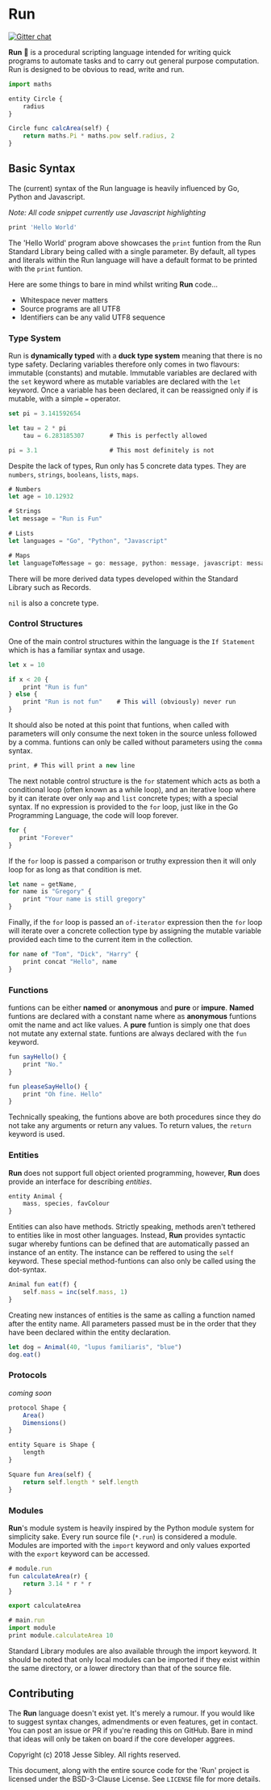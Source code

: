 # Run 

[![Gitter chat](https://badges.gitter.im/gitterHQ/gitter.png)](https://gitter.im/runlang)

**Run** :runner: is a procedural scripting language intended for writing quick programs to automate tasks and to carry out general purpose computation. Run is designed to be obvious to read, write and run.

```javascript
import maths

entity Circle {
    radius
}

Circle func calcArea(self) {
    return maths.Pi * maths.pow self.radius, 2
}
```



## Basic Syntax

The (current) syntax of the Run language is heavily influenced by Go, Python and Javascript.

*Note: All code snippet currently use Javascript highlighting*

```javascript
print 'Hello World' 
```

The 'Hello World' program above showcases the `print` funtion from the Run Standard Library being called with a single parameter. By default, all types and literals within the Run language will have a default format to be printed with the `print` funtion.

Here are some things to bare in mind whilst writing **Run** code...

- Whitespace never matters
- Source programs are all UTF8
- Identifiers can be any valid UTF8 sequence



### Type System

Run is **dynamically typed** with a **duck type system** meaning that there is no type safety. Declaring variables therefore only comes in two flavours: immutable (constants) and mutable. Immutable variables are declared with the `set` keyword where as mutable variables are declared with the `let` keyword. Once a variable has been declared, it can be reassigned only if is mutable, with a simple `=` operator. 

```javascript
set pi = 3.141592654

let tau = 2 * pi
    tau = 6.283185307       # This is perfectly allowed

pi = 3.1                    # This most definitely is not
```

Despite the lack of types, Run only has 5 concrete data types. They are `numbers`, `strings`, `booleans`, `lists`, `maps`.

```javascript
# Numbers
let age = 10.12932

# Strings
let message = "Run is Fun"

# Lists
let languages = "Go", "Python", "Javascript"

# Maps
let languageToMessage = go: message, python: message, javascript: message
```

There will be more derived data types developed within the Standard Library such as Records.

`nil` is also a concrete type.

### Control Structures

One of the main control structures within the language is the `If Statement` which is has a familiar syntax and usage.

```javascript
let x = 10

if x < 20 {
    print "Run is fun"
} else {
    print "Run is not fun"    # This will (obviously) never run
}
```

It should also be noted at this point that funtions, when called with parameters will only consume the next token in the source unless followed by a comma. funtions can only be called without parameters using the `comma` syntax.

```javascript
print, # This will print a new line
```

The next notable control structure is the `for` statement which acts as both a conditional loop (often known as a while loop), and an iterative loop where by it can iterate over only `map` and `list` concrete types; with a special syntax. If no expression is provided to the `for` loop, just like in the Go Programming Language, the code will loop forever.

```Javascript
for {
   print "Forever" 
}
```

If the `for` loop is passed a comparison or truthy expression then it will only loop for as long as that condition is met.

```javascript
let name = getName,
for name is "Gregory" {
    print "Your name is still gregory"
}
```

Finally, if the `for` loop is passed an `of-iterator` expression then the `for` loop will iterate over a concrete collection type by assigning the mutable variable provided each time to the current item in the collection.

```javascript
for name of "Tom", "Dick", "Harry" {
    print concat "Hello", name
}
```



### Functions

funtions can be either **named** or **anonymous** and **pure** or **impure**. **Named** funtions are declared with a constant name where as **anonymous** funtions omit the name and act like values. A **pure** funtion is simply one that does not mutate any external state. funtions are always declared with the `fun` keyword.

```javascript
fun sayHello() {
    print "No."
}

fun pleaseSayHello() {
    print "Oh fine. Hello"
}
```

Technically speaking, the funtions above are both procedures since they do not take any arguments or return any values. To return values, the `return` keyword is used.



### Entities

**Run** does not support full object oriented programming, however, **Run** does provide an interface for describing *entities*.

```javascript
entity Animal {
    mass, species, favColour
}
```

Entities can also have methods. Strictly speaking, methods aren't tethered to entities like in most other languages. Instead, **Run** provides syntactic sugar whereby funtions can be defined that are automatically passed an instance of an entity. The instance can be reffered to using the `self` keyword. These special method-funtions can also only be called using the dot-syntax.

```javascript
Animal fun eat(f) {
    self.mass = inc(self.mass, 1)
}
```

Creating new instances of entities is the same as calling a function named after the entity name. All parameters passed must be in the order that they have been declared within the entity declaration.

```javascript
let dog = Animal(40, "lupus familiaris", "blue")
dog.eat()
```

### Protocols

*coming soon*

```javascript
protocol Shape {
    Area()
    Dimensions()
}

entity Square is Shape {
    length
}

Square fun Area(self) {
    return self.length * self.length
}
```



### Modules

**Run**'s module system is heavily inspired by the Python module system for simplicity sake. Every run source file (`*.run`) is considered a module. Modules are imported with the `import` keyword and only values exported with the `export` keyword can be accessed.

```javascript
# module.run
fun calculateArea(r) {
    return 3.14 * r * r
}

export calculateArea
```

```javascript
# main.run
import module
print module.calculateArea 10
```

Standard Library modules are also available through the import keyword. It should be noted that only local modules can be imported if they exist within the same directory, or a lower directory than that of the source file.



## Contributing

The **Run** language doesn't exist yet. It's merely a rumour. If you would like to suggest syntax changes, admendments or even features, get in contact. You can post an issue or PR if you're reading this on GitHub. Bare in mind that ideas will only be taken on board if the core developer aggrees.



Copyright (c) 2018 Jesse Sibley. All rights reserved.

This document, along with the entire source code for the 'Run' project is licensed under the BSD-3-Clause License. See `LICENSE` file for more details.
